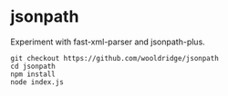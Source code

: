 # jsonpath

Experiment with fast-xml-parser and jsonpath-plus.

```
git checkout https://github.com/wooldridge/jsonpath
cd jsonpath
npm install
node index.js
```
